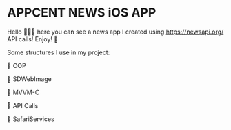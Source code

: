 
# APPCENT NEWS iOS APP
Hello 🙋🏻‍♀️ here you can see a news app I created using https://newsapi.org/ API calls! Enjoy! 🥳


Some structures I use in my project:

🌟 OOP

🌟 SDWebImage

🌟 MVVM-C 

🌟 API Calls

🌟 SafariServices

